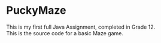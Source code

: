 # PuckyMaze

This is my first full Java Assignment, completed in Grade 12.  
This is the source code for a basic Maze game.
